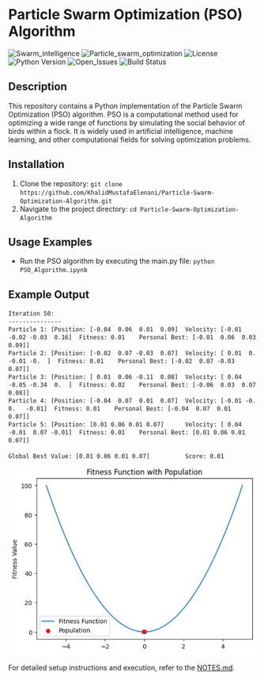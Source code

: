 # Particle Swarm Optimization (PSO) Algorithm
![Swarm_intelligence](https://img.shields.io/badge/Swarm%20intelligence%20-%20brown?style=plastic)
![Particle_swarm_optimization](https://img.shields.io/badge/Particle_swarm_optimization-1995-%20teal?style=plastic)
![License](https://img.shields.io/badge/license%20-%20MIT%20-%20darkred?style=plastic)
![Python Version](https://img.shields.io/badge/Python-3-%20teal?style=plastic)
![Open_Issues](https://img.shields.io/badge/Issues%20-%200%20-%20orange?style=plastic)
![Build Status](https://img.shields.io/badge/build-passing-brightgreen)

## Description
This repository contains a Python implementation of the Particle Swarm Optimization (PSO) algorithm. PSO is a computational method used for optimizing a wide range of functions by simulating the social behavior of birds within a flock. It is widely used in artificial intelligence, machine learning, and other computational fields for solving optimization problems.

## Installation
1. Clone the repository: `git clone https://github.com/KhalidMustafaElenani/Particle-Swarm-Optimization-Algorithm.git`
2. Navigate to the project directory: `cd Particle-Swarm-Optimization-Algorithm`

## Usage Examples
  - Run the PSO algorithm by executing the main.py file: `python PSO_Algorithm.ipynb`

## Example Output
```
Iteration 50:
---------------
Particle 1: [Position: [-0.04  0.06  0.01  0.09]  Velocity: [-0.01 -0.02 -0.03  0.16]  Fitness: 0.01    Personal Best: [-0.01  0.06  0.03  0.09]]
Particle 2: [Position: [-0.02  0.07 -0.03  0.07]  Velocity: [ 0.01  0.   -0.01 -0.  ]  Fitness: 0.01    Personal Best: [-0.02  0.07 -0.03  0.07]]
Particle 3: [Position: [ 0.01  0.06 -0.11  0.08]  Velocity: [ 0.04 -0.05 -0.34  0.  ]  Fitness: 0.02    Personal Best: [-0.06  0.03  0.07  0.08]]
Particle 4: [Position: [-0.04  0.07  0.01  0.07]  Velocity: [-0.01 -0.    0.   -0.01]  Fitness: 0.01    Personal Best: [-0.04  0.07  0.01  0.07]]
Particle 5: [Position: [0.01 0.06 0.01 0.07]      Velocity: [ 0.04 -0.01  0.07 -0.01]  Fitness: 0.01    Personal Best: [0.01 0.06 0.01 0.07]]

Global Best Value: [0.01 0.06 0.01 0.07]          Score: 0.01
```
<p align="center">
  <img src="PSO_example_output.png" alt="PSO_example_output" width="500"/>
</p>

For detailed setup instructions and execution, refer to the [NOTES.md](NOTES.md).
